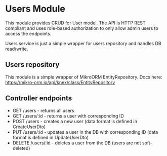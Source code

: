# Users Module

This module provides CRUD for User model. The API is HTTP REST compliant and
uses role-based authorization to only allow admin users to access the endpoints.

Users service is just a simple wrapper for users repository and handles DB
read/write.

## Users repository

This module is a simple wrapper of MikroORM EntityRepository.
Docs here: https://mikro-orm.io/api/knex/class/EntityRepository

## Controller endpoints

- GET /users - returns all users
- GET /users/:id - returns a user with corresponding ID
- POST /users - creates a new user (data format is defined in CreateUserDto)
- PUT /users/:id - updates a user in the DB with corresponding ID (data format is defined in UpdateUserDto)
- DELETE /users/:id - deletes a user from the DB (users are not soft-deleted)
